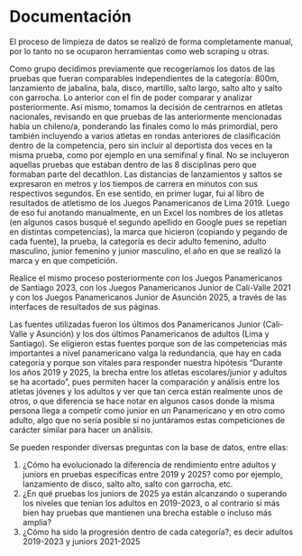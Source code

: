 # Documentación

El proceso de limpieza de datos se realizó de forma completamente manual, por lo tanto no se ocuparon herramientas como web scraping u otras. 

Como grupo decidimos previamente que recogeríamos los datos de las pruebas que fueran comparables independientes de la categoría: 800m, lanzamiento de jabalina, bala, disco, martillo, salto largo, salto alto y salto con garrocha. Lo anterior con el fin de poder comparar y analizar posteriormente. Así mismo, tomamos la decisión de centrarnos en atletas nacionales, revisando en que pruebas de las anteriormente mencionadas había un chileno/a, ponderando las finales como lo más primordial, pero también incluyendo a varios atletas en rondas anteriores de clasificación dentro de la competencia, pero sin incluir al deportista dos veces en la misma prueba, como por ejemplo en una semifinal y final. No se incluyeron aquellas pruebas que estaban dentro de las 8 disciplinas pero que formaban parte del decathlon. Las distancias de lanzamientos y saltos se expresaron en metros y los tiempos de carrera en minutos con sus respectivos segundos.
En ese sentido, en primer lugar, fui al libro de resultados de atletismo de los Juegos Panamericanos de Lima 2019. Luego de eso fui anotando manualmente, en un Excel los nombres de los atletas (en algunos casos busqué el segundo apellido en Google pues se repetían en distintas competencias), la marca que hicieron (copiando y pegando de cada fuente), la prueba, la categoría es decir adulto femenino, adulto masculino, junior femenino y junior masculino, el año en que se realizó la marca y en que competición.

Realice el mismo proceso posteriormente con los Juegos Panamericanos de Santiago 2023, con los Juegos Panamericanos Junior de Cali-Valle 2021 y con los Juegos Panamericanos Junior de Asunción 2025, a través de las interfaces de resultados de sus páginas. 

Las fuentes utilizadas fueron los últimos dos Panamericanos Junior (Cali-Valle y Asunción) y los dos últimos Panamericanos de adultos (Lima y Santiago). Se eligieron estas fuentes porque son de las competencias más importantes a nivel panamericano valga la redundancia, que hay en cada categoría y porque son vitales para responder nuestra hipótesis “Durante los años 2019 y 2025, la brecha entre los atletas escolares/junior y adultos se ha acortado”, pues permiten hacer la comparación y análisis entre los atletas jóvenes y los adultos y ver que tan cerca están realmente unos de otros, o que diferencia se hace notar en algunos casos donde la misma persona llega a competir como junior en un Panamericano y en otro como adulto, algo que no sería posible si no juntáramos estas competiciones de carácter similar para hacer un análisis.

Se pueden responder diversas preguntas con la base de datos, entre ellas:
1.	¿Cómo ha evolucionado la diferencia de rendimiento entre adultos y juniors en pruebas específicas entre 2019 y 2025? como por ejemplo, lanzamiento de disco, salto alto, salto con garrocha, etc.
2.	¿En qué pruebas los juniors de 2025 ya están alcanzando o superando los niveles que tenían los adultos en 2019-2023, o al contrario si más bien hay pruebas que mantienen una brecha estable o incluso más amplia?
3.	¿Cómo ha sido la progresión dentro de cada categoría?, es decir adultos 2019-2023 y juniors 2021-2025

